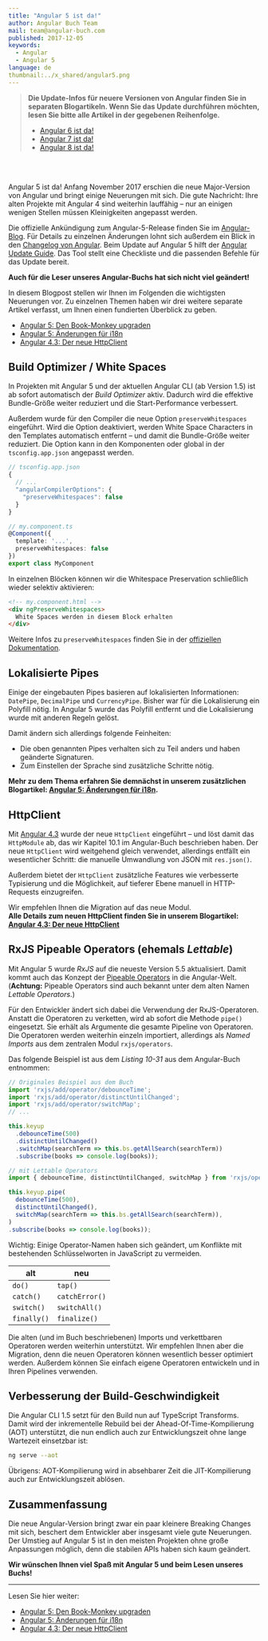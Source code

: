 ```yaml
---
title: "Angular 5 ist da!"
author: Angular Buch Team
mail: team@angular-buch.com
published: 2017-12-05
keywords:
  - Angular
  - Angular 5
language: de
thumbnail:../x_shared/angular5.png
---
```


> **Die Update-Infos für neuere Versionen von Angular finden Sie in separaten Blogartikeln. Wenn Sie das Update durchführen möchten, lesen Sie bitte alle Artikel in der gegebenen Reihenfolge.**
> * [Angular 6 ist da!](/blog/2018-05-angular6)
> * [Angular 7 ist da!](/blog/2018-10-angular7)
> * [Angular 8 ist da!](/blog/2019-06-angular8)

<br>
<br>

Angular 5 ist da! Anfang November 2017 erschien die neue Major-Version von Angular und bringt einige Neuerungen mit sich. Die gute Nachricht: Ihre alten Projekte mit Angular 4 sind weiterhin lauffähig – nur an einigen wenigen Stellen müssen Kleinigkeiten angepasst werden.

Die offizielle Ankündigung zum Angular-5-Release finden Sie im [Angular-Blog](https://blog.angular.io/version-5-0-0-of-angular-now-available-37e414935ced).
Für Details zu einzelnen Änderungen lohnt sich außerdem ein Blick in den [Changelog von Angular](https://github.com/angular/angular/blob/master/CHANGELOG.md).
Beim Update auf Angular 5 hilft der [Angular Update Guide](https://angular-update-guide.firebaseapp.com/). Das Tool stellt eine Checkliste und die passenden Befehle für das Update bereit.

**Auch für die Leser unseres Angular-Buchs hat sich nicht viel geändert!**

In diesem Blogpost stellen wir Ihnen im Folgenden die wichtigsten Neuerungen vor.
Zu einzelnen Themen haben wir drei weitere separate Artikel verfasst, um Ihnen einen fundierten Überblick zu geben.

* [Angular 5: Den Book-Monkey upgraden](/blog/2017-12-book-monkey-upgrade)
* [Angular 5: Änderungen für i18n](/blog/2017-12-ng5-i18n)
* [Angular 4.3: Der neue HttpClient](/blog/2017-11-httpclient)

## Build Optimizer / White Spaces

In Projekten mit Angular 5 und der aktuellen Angular CLI (ab Version 1.5) ist ab sofort automatisch der *Build Optimizer* aktiv.
Dadurch wird die effektive Bundle-Größe weiter reduziert und die Start-Performance verbessert.

Außerdem wurde für den Compiler die neue Option `preserveWhitespaces` eingeführt.
Wird die Option deaktiviert, werden White Space Characters in den Templates automatisch entfernt – und damit die Bundle-Größe weiter reduziert.
Die Option kann in den Komponenten oder global in der `tsconfig.app.json` angepasst werden.

```js
// tsconfig.app.json
{
  // ...
  "angularCompilerOptions": {
    "preserveWhitespaces": false
  }
}
```

```typescript
// my.component.ts
@Component({
  template: '...',
  preserveWhitespaces: false
})
export class MyComponent
```

In einzelnen Blöcken können wir die Whitespace Preservation schließlich wieder selektiv aktivieren:

```html
<!-- my.component.html -->
<div ngPreserveWhitespaces>
  White Spaces werden in diesem Block erhalten
</div>
```

Weitere Infos zu `preserveWhitespaces` finden Sie in der [offiziellen Dokumentation](https://angular.io/api/core/Component#preserveWhitespaces).


## Lokalisierte Pipes

Einige der eingebauten Pipes basieren auf lokalisierten Informationen: `DatePipe`, `DecimalPipe` und `CurrencyPipe`.
Bisher war für die Lokalisierung ein Polyfill nötig. In Angular 5 wurde das Polyfill entfernt und die Lokalisierung wurde mit anderen Regeln gelöst.

Damit ändern sich allerdings folgende Feinheiten:
- Die oben genannten Pipes verhalten sich zu Teil anders und haben geänderte Signaturen.
- Zum Einstellen der Sprache sind zusätzliche Schritte nötig.

**Mehr zu dem Thema erfahren Sie demnächst in unserem zusätzlichen Blogartikel: [Angular 5: Änderungen für i18n](/blog/2017-12-ng5-i18n).**


## HttpClient

Mit [Angular 4.3](https://github.com/angular/angular/blob/master/CHANGELOG.md#430-2017-07-14) wurde der neue `HttpClient` eingeführt – und löst damit das `HttpModule` ab, das wir Kapitel 10.1 im Angular-Buch beschrieben haben.
Der neue `HttpClient` wird weitgehend gleich verwendet, allerdings entfällt ein wesentlicher Schritt: die manuelle Umwandlung von JSON mit `res.json()`.

Außerdem bietet der `HttpClient` zusätzliche Features wie verbesserte Typisierung und die Möglichkeit, auf tieferer Ebene manuell in HTTP-Requests einzugreifen.

Wir empfehlen Ihnen die Migration auf das neue Modul.  
**Alle Details zum neuen HttpClient finden Sie in unserem Blogartikel: [Angular 4.3: Der neue HttpClient](/blog/2017-11-httpclient)**



## RxJS Pipeable Operators (ehemals *Lettable*)

Mit Angular 5 wurde *RxJS* auf die neueste Version 5.5 aktualisiert.
Damit kommt auch das Konzept der [Pipeable Operators](https://github.com/ReactiveX/rxjs/blob/master/doc/pipeable-operators.md) in die Angular-Welt.
(**Achtung:** Pipeable Operators sind auch bekannt unter dem alten Namen *Lettable Operators*.)

Für den Entwickler ändert sich dabei die Verwendung der RxJS-Operatoren.
Anstatt die Operatoren zu verketten, wird ab sofort die Methode `pipe()` eingesetzt.
Sie erhält als Argumente die gesamte Pipeline von Operatoren.
Die Operatoren werden weiterhin einzeln importiert, allerdings als *Named Imports* aus dem zentralen Modul `rxjs/operators`.

Das folgende Beispiel ist aus dem *Listing 10-31* aus dem Angular-Buch entnommen:

```typescript
// Originales Beispiel aus dem Buch
import 'rxjs/add/operator/debounceTime';
import 'rxjs/add/operator/distinctUntilChanged';
import 'rxjs/add/operator/switchMap';
// ...

this.keyup
  .debounceTime(500)
  .distinctUntilChanged()
  .switchMap(searchTerm => this.bs.getAllSearch(searchTerm))
  .subscribe(books => console.log(books));
```

```typescript
// mit Lettable Operators
import { debounceTime, distinctUntilChanged, switchMap } from 'rxjs/operators';

this.keyup.pipe(
  debounceTime(500),
  distinctUntilChanged(),
  switchMap(searchTerm => this.bs.getAllSearch(searchTerm)),
)
.subscribe(books => console.log(books));
```

Wichtig: Einige Operator-Namen haben sich geändert, um Konflikte mit bestehenden Schlüsselworten in JavaScript zu vermeiden.

| **alt** | **neu** |
|-----|-----|
| `do()`  | `tap()` |
| `catch()`  | `catchError()` |
| `switch()`  | `switchAll()` |
| `finally()`  | `finalize()` |

Die alten (und im Buch beschriebenen) Imports und verkettbaren Operatoren werden weiterhin unterstützt.
Wir empfehlen Ihnen aber die Migration, denn die neuen Operatoren können wesentlich besser optimiert werden.
Außerdem können Sie einfach eigene Operatoren entwickeln und in Ihren Pipelines verwenden.


## Verbesserung der Build-Geschwindigkeit

Die Angular CLI 1.5 setzt für den Build nun auf TypeScript Transforms.
Damit wird der inkrementelle Rebuild bei der Ahead-Of-Time-Kompilierung (AOT) unterstützt, die nun endlich auch zur Entwicklungszeit ohne lange Wartezeit einsetzbar ist:

```bash
ng serve --aot
```

Übrigens: AOT-Kompilierung wird in absehbarer Zeit die JIT-Kompilierung auch zur Entwicklungszeit ablösen.



## Zusammenfassung

Die neue Angular-Version bringt zwar ein paar kleinere Breaking Changes mit sich, beschert dem Entwickler aber insgesamt viele gute Neuerungen.
Der Umstieg auf Angular 5 ist in den meisten Projekten ohne große Anpassungen möglich, denn die stabilen APIs haben sich kaum geändert.

<!--
Alle wichtigen Neuerungen sind im [Angular-Blog](https://blog.angular.io/version-5-0-0-of-angular-now-available-37e414935ced) zusammengefasst.
-->

**Wir wünschen Ihnen viel Spaß mit Angular 5 und beim Lesen unseres Buchs!**

---

Lesen Sie hier weiter:

* [Angular 5: Den Book-Monkey upgraden](/blog/2017-12-book-monkey-upgrade)
* [Angular 5: Änderungen für i18n](/blog/2017-12-ng5-i18n)
* [Angular 4.3: Der neue HttpClient](/blog/2017-11-httpclient)


